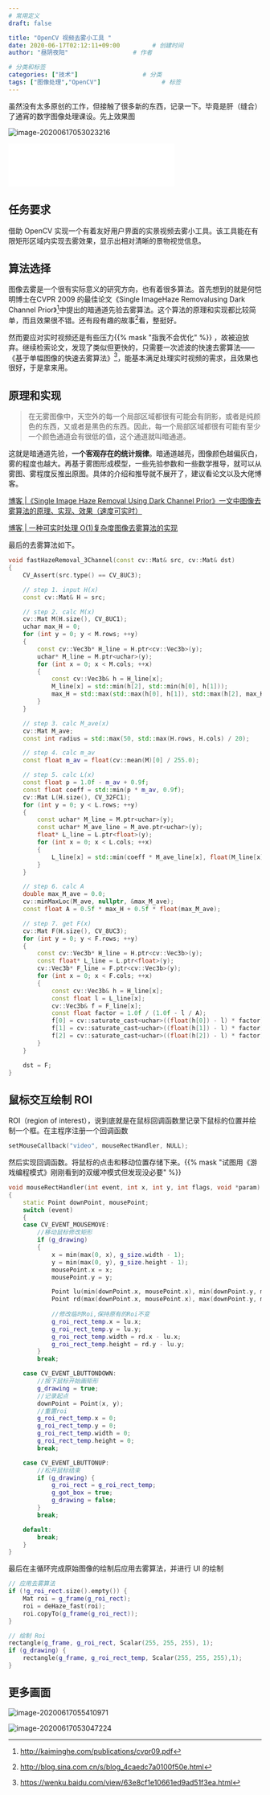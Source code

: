 ```yaml
---
# 常用定义
draft: false

title: "OpenCV 视频去雾小工具 "
date: 2020-06-17T02:12:11+09:00			# 创建时间
author: "昼阴夜阳"             		# 作者

# 分类和标签
categories: ["技术"]		            # 分类
tags: ["图像处理","OpenCV"]		    		# 标签
---
```


虽然没有太多原创的工作，但接触了很多新的东西，记录一下。毕竟是肝（缝合）了通宵的数字图像处理课设。先上效果图

![image-20200617053023216](https://gitee.com/GZ1A/image-hosting/raw/master/blog/2020/06/image-20200617053023216.png)

<iframe frameborder="no" border="0" marginwidth="0" marginheight="0" width=330 height=86 src="//music.163.com/outchain/player?type=2&id=1420971764&auto=0&height=66"></iframe>

## 任务要求

借助 OpenCV 实现一个有着友好用户界面的实景视频去雾小工具。该工具能在有限矩形区域内实现去雾效果，显示出相对清晰的景物视觉信息。

## 算法选择

图像去雾是一个很有实际意义的研究方向，也有着很多算法。首先想到的就是何恺明博士在CVPR 2009 的最佳论文《Single ImageHaze Removalusing Dark Channel Prior》[^1]中提出的暗通道先验去雾算法。这个算法的原理和实现都比较简单，而且效果很不错。还有段有趣的故事[^2]看，整挺好。

然而要应对实时视频还是有些压力{{% mask "指我不会优化" %}} ，故被迫放弃。继续检索论文，发现了类似但更快的，只需要一次滤波的快速去雾算法——《基于单幅图像的快速去雾算法》[^3]，能基本满足处理实时视频的需求，且效果也很好，于是拿来用。

## 原理和实现

> 在无雾图像中，天空外的每一个局部区域都很有可能会有阴影，或者是纯颜色的东西，又或者是黑色的东西。因此，每一个局部区域都很有可能有至少一个颜色通道会有很低的值，这个通道就叫暗通道。

这就是暗通道先验，**一个客观存在的统计规律**。暗通道越亮，图像颜色越偏灰白，雾的程度也越大。再基于雾图形成模型，一些先验参数和一些数学推导，就可以从雾图、雾程度反推出原图。具体的介绍和推导就不展开了，建议看论文以及大佬博客。

[博客 |《Single Image Haze Removal Using Dark Channel Prior》一文中图像去雾算法的原理、实现、效果（速度可实时）](https://www.cnblogs.com/Imageshop/p/3281703.html)

[博客 | 一种可实时处理 O(1)复杂度图像去雾算法的实现](https://www.cnblogs.com/Imageshop/p/3410279.html)

最后的去雾算法如下。

```c++
void fastHazeRemoval_3Channel(const cv::Mat& src, cv::Mat& dst)
{
	CV_Assert(src.type() == CV_8UC3);

	// step 1. input H(x)
	const cv::Mat& H = src;

	// step 2. calc M(x)
	cv::Mat M(H.size(), CV_8UC1);
	uchar max_H = 0;
	for (int y = 0; y < M.rows; ++y)
	{
		const cv::Vec3b* H_line = H.ptr<cv::Vec3b>(y);
		uchar* M_line = M.ptr<uchar>(y);
		for (int x = 0; x < M.cols; ++x)
		{
			const cv::Vec3b& h = H_line[x];
			M_line[x] = std::min(h[2], std::min(h[0], h[1]));
			max_H = std::max(std::max(h[0], h[1]), std::max(h[2], max_H));
		}
	}

	// step 3. calc M_ave(x)
	cv::Mat M_ave;
	const int radius = std::max(50, std::max(H.rows, H.cols) / 20); 	cv::boxFilter(M, M_ave, -1, cv::Size(2 * radius + 1, 2 * radius + 1));

	// step 4. calc m_av
	const float m_av = float(cv::mean(M)[0] / 255.0);

	// step 5. calc L(x)
	const float p = 1.0f - m_av + 0.9f;
	const float coeff = std::min(p * m_av, 0.9f);
	cv::Mat L(H.size(), CV_32FC1);
	for (int y = 0; y < L.rows; ++y)
	{
		const uchar* M_line = M.ptr<uchar>(y);
		const uchar* M_ave_line = M_ave.ptr<uchar>(y);
		float* L_line = L.ptr<float>(y);
		for (int x = 0; x < L.cols; ++x)
		{
			L_line[x] = std::min(coeff * M_ave_line[x], float(M_line[x]));
		}
	}

	// step 6. calc A
	double max_M_ave = 0.0;
	cv::minMaxLoc(M_ave, nullptr, &max_M_ave);
	const float A = 0.5f * max_H + 0.5f * float(max_M_ave);

	// step 7. get F(x)
	cv::Mat F(H.size(), CV_8UC3);
	for (int y = 0; y < F.rows; ++y)
	{
		const cv::Vec3b* H_line = H.ptr<cv::Vec3b>(y);
		const float* L_line = L.ptr<float>(y);
		cv::Vec3b* F_line = F.ptr<cv::Vec3b>(y);
		for (int x = 0; x < F.cols; ++x)
		{
			const cv::Vec3b& h = H_line[x];
			const float l = L_line[x];
			cv::Vec3b& f = F_line[x];
			const float factor = 1.0f / (1.0f - l / A);
			f[0] = cv::saturate_cast<uchar>((float(h[0]) - l) * factor);
			f[1] = cv::saturate_cast<uchar>((float(h[1]) - l) * factor);
			f[2] = cv::saturate_cast<uchar>((float(h[2]) - l) * factor);
		}
	}

	dst = F;
}
```

## 鼠标交互绘制 ROI

ROI（region of interest），说到底就是在鼠标回调函数里记录下鼠标的位置并绘制一个框。在主程序注册一个回调函数

```c++
setMouseCallback("video", mouseRectHandler, NULL);
```

然后实现回调函数。将鼠标的点击和移动位置存储下来。{{% mask "试图用《游戏编程模式》刚刚看到的双缓冲模式但发现没必要" %}}

```c++
void mouseRectHandler(int event, int x, int y, int flags, void *param)
{
	static Point downPoint, mousePoint;
	switch (event)
	{
	case CV_EVENT_MOUSEMOVE:
        //移动鼠标修改矩形
		if (g_drawing)
		{
			x = min(max(0, x), g_size.width - 1);
			y = min(max(0, y), g_size.height - 1);
			mousePoint.x = x;
			mousePoint.y = y;

			Point lu(min(downPoint.x, mousePoint.x), min(downPoint.y, mousePoint.y));
			Point rd(max(downPoint.x, mousePoint.x), max(downPoint.y, mousePoint.y));
			
            //修改临时Roi,保持原有的Roi不变
			g_roi_rect_temp.x = lu.x;
			g_roi_rect_temp.y = lu.y;
			g_roi_rect_temp.width = rd.x - lu.x;
			g_roi_rect_temp.height = rd.y - lu.y;
		}
		break;

	case CV_EVENT_LBUTTONDOWN:
		//按下鼠标开始画矩形
		g_drawing = true;
		//记录起点
		downPoint = Point(x, y);
		//重置roi
		g_roi_rect_temp.x = 0;
		g_roi_rect_temp.y = 0;
		g_roi_rect_temp.width = 0;
		g_roi_rect_temp.height = 0;
		break;

	case CV_EVENT_LBUTTONUP:
		//松开鼠标结束
		if (g_drawing) {
			g_roi_rect = g_roi_rect_temp;
			g_got_box = true;
			g_drawing = false;
		}
		break;

	default:
		break;
	}
}
```

最后在主循环完成原始图像的绘制后应用去雾算法，并进行 UI 的绘制

```c++
// 应用去雾算法
if (!g_roi_rect.size().empty()) {
    Mat roi = g_frame(g_roi_rect);
    roi = deHaze_fast(roi);
    roi.copyTo(g_frame(g_roi_rect));
}

// 绘制 Roi
rectangle(g_frame, g_roi_rect, Scalar(255, 255, 255), 1);
if (g_drawing) {
    rectangle(g_frame, g_roi_rect_temp, Scalar(255, 255, 255),1);
}
```

## 更多画面

![image-20200617055410971](https://gitee.com/GZ1A/image-hosting/raw/master/blog/2020/06/image-20200617055410971.png)

![image-20200617053047224](https://gitee.com/GZ1A/image-hosting/raw/master/blog/2020/06/image-20200617053047224.png)



[^1]:http://kaiminghe.com/publications/cvpr09.pdf
[^2]:http://blog.sina.com.cn/s/blog_4caedc7a0100f50e.html
[^3]:https://wenku.baidu.com/view/63e8cf1e10661ed9ad51f3ea.html